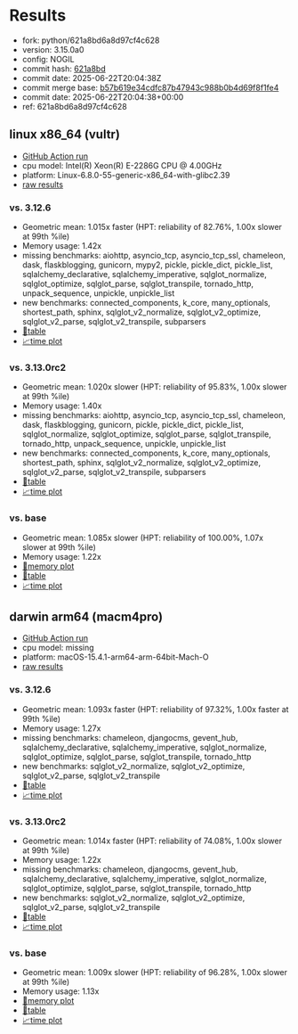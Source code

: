 # Results

- fork: python/621a8bd6a8d97cf4c628
- version: 3.15.0a0
- config: NOGIL
- commit hash: [621a8bd](https://github.com/python/cpython/commit/621a8bd)
- commit date: 2025-06-22T20:04:38Z
- commit merge base: [b57b619e34cdfc87b47943c988b0b4d69f8f1fe4](https://github.com/python/cpython/commit/b57b619e34cdfc87b47943c988b0b4d69f8f1fe4)
- commit date: 2025-06-22T20:04:38+00:00
- ref: 621a8bd6a8d97cf4c628

## linux x86_64 (vultr)

- [GitHub Action run](https://github.com/facebookexperimental/free-threading-benchmarking/actions/runs/15812467798)
- cpu model: Intel(R) Xeon(R) E-2286G CPU @ 4.00GHz
- platform: Linux-6.8.0-55-generic-x86_64-with-glibc2.39
- [raw results](bm-20250622-vultr-x86_64-python-621a8bd6a8d97cf4c628-3.15.0a0-621a8bd.json)

### vs. 3.12.6

- Geometric mean: 1.015x faster (HPT: reliability of 82.76%, 1.00x slower at 99th %ile)
- Memory usage: 1.42x
- missing benchmarks: aiohttp, asyncio_tcp, asyncio_tcp_ssl, chameleon, dask, flaskblogging, gunicorn, mypy2, pickle, pickle_dict, pickle_list, sqlalchemy_declarative, sqlalchemy_imperative, sqlglot_normalize, sqlglot_optimize, sqlglot_parse, sqlglot_transpile, tornado_http, unpack_sequence, unpickle, unpickle_list
- new benchmarks: connected_components, k_core, many_optionals, shortest_path, sphinx, sqlglot_v2_normalize, sqlglot_v2_optimize, sqlglot_v2_parse, sqlglot_v2_transpile, subparsers
- [📄table](bm-20250622-vultr-x86_64-python-621a8bd6a8d97cf4c628-3.15.0a0-621a8bd-vs-3.12.6.md)
- [📈time plot](bm-20250622-vultr-x86_64-python-621a8bd6a8d97cf4c628-3.15.0a0-621a8bd-vs-3.12.6.svg)

### vs. 3.13.0rc2

- Geometric mean: 1.020x slower (HPT: reliability of 95.83%, 1.00x slower at 99th %ile)
- Memory usage: 1.40x
- missing benchmarks: aiohttp, asyncio_tcp, asyncio_tcp_ssl, chameleon, dask, flaskblogging, gunicorn, pickle, pickle_dict, pickle_list, sqlglot_normalize, sqlglot_optimize, sqlglot_parse, sqlglot_transpile, tornado_http, unpack_sequence, unpickle, unpickle_list
- new benchmarks: connected_components, k_core, many_optionals, shortest_path, sphinx, sqlglot_v2_normalize, sqlglot_v2_optimize, sqlglot_v2_parse, sqlglot_v2_transpile, subparsers
- [📄table](bm-20250622-vultr-x86_64-python-621a8bd6a8d97cf4c628-3.15.0a0-621a8bd-vs-3.13.0rc2.md)
- [📈time plot](bm-20250622-vultr-x86_64-python-621a8bd6a8d97cf4c628-3.15.0a0-621a8bd-vs-3.13.0rc2.svg)

### vs. base

- Geometric mean: 1.085x slower (HPT: reliability of 100.00%, 1.07x slower at 99th %ile)
- Memory usage: 1.22x
- [🧠memory plot](bm-20250622-vultr-x86_64-python-621a8bd6a8d97cf4c628-3.15.0a0-621a8bd-vs-base-mem.svg)
- [📄table](bm-20250622-vultr-x86_64-python-621a8bd6a8d97cf4c628-3.15.0a0-621a8bd-vs-base.md)
- [📈time plot](bm-20250622-vultr-x86_64-python-621a8bd6a8d97cf4c628-3.15.0a0-621a8bd-vs-base.svg)

## darwin arm64 (macm4pro)

- [GitHub Action run](https://github.com/facebookexperimental/free-threading-benchmarking/actions/runs/15812467798)
- cpu model: missing
- platform: macOS-15.4.1-arm64-arm-64bit-Mach-O
- [raw results](bm-20250622-macm4pro-arm64-python-621a8bd6a8d97cf4c628-3.15.0a0-621a8bd.json)

### vs. 3.12.6

- Geometric mean: 1.093x faster (HPT: reliability of 97.32%, 1.00x faster at 99th %ile)
- Memory usage: 1.27x
- missing benchmarks: chameleon, djangocms, gevent_hub, sqlalchemy_declarative, sqlalchemy_imperative, sqlglot_normalize, sqlglot_optimize, sqlglot_parse, sqlglot_transpile, tornado_http
- new benchmarks: sqlglot_v2_normalize, sqlglot_v2_optimize, sqlglot_v2_parse, sqlglot_v2_transpile
- [📄table](bm-20250622-macm4pro-arm64-python-621a8bd6a8d97cf4c628-3.15.0a0-621a8bd-vs-3.12.6.md)
- [📈time plot](bm-20250622-macm4pro-arm64-python-621a8bd6a8d97cf4c628-3.15.0a0-621a8bd-vs-3.12.6.svg)

### vs. 3.13.0rc2

- Geometric mean: 1.014x faster (HPT: reliability of 74.08%, 1.00x slower at 99th %ile)
- Memory usage: 1.22x
- missing benchmarks: chameleon, djangocms, gevent_hub, sqlalchemy_declarative, sqlalchemy_imperative, sqlglot_normalize, sqlglot_optimize, sqlglot_parse, sqlglot_transpile, tornado_http
- new benchmarks: sqlglot_v2_normalize, sqlglot_v2_optimize, sqlglot_v2_parse, sqlglot_v2_transpile
- [📄table](bm-20250622-macm4pro-arm64-python-621a8bd6a8d97cf4c628-3.15.0a0-621a8bd-vs-3.13.0rc2.md)
- [📈time plot](bm-20250622-macm4pro-arm64-python-621a8bd6a8d97cf4c628-3.15.0a0-621a8bd-vs-3.13.0rc2.svg)

### vs. base

- Geometric mean: 1.009x slower (HPT: reliability of 96.28%, 1.00x slower at 99th %ile)
- Memory usage: 1.13x
- [🧠memory plot](bm-20250622-macm4pro-arm64-python-621a8bd6a8d97cf4c628-3.15.0a0-621a8bd-vs-base-mem.svg)
- [📄table](bm-20250622-macm4pro-arm64-python-621a8bd6a8d97cf4c628-3.15.0a0-621a8bd-vs-base.md)
- [📈time plot](bm-20250622-macm4pro-arm64-python-621a8bd6a8d97cf4c628-3.15.0a0-621a8bd-vs-base.svg)

